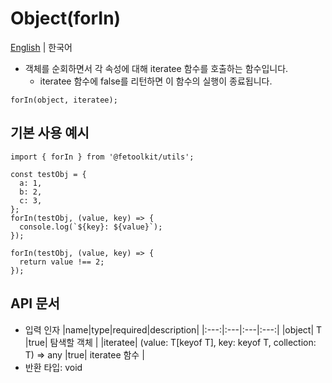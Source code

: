 # Object(forIn)

[English](../en/object_forin.md) | 한국어

- 객체를 순회하면서 각 속성에 대해 iteratee 함수를 호출하는 함수입니다.
  - iteratee 함수에 false를 리턴하면 이 함수의 실행이 종료됩니다.

```tsx
forIn(object, iteratee);
```

## 기본 사용 예시

```tsx
import { forIn } from '@fetoolkit/utils';

const testObj = {
  a: 1,
  b: 2,
  c: 3,
};
forIn(testObj, (value, key) => {
  console.log(`${key}: ${value}`);
});

forIn(testObj, (value, key) => {
  return value !== 2;
});
```

## API 문서

- 입력 인자
  |name|type|required|description|
  |:---:|:---|:---|:---:|
  |object| T |true| 탐색할 객체 |
  |iteratee| (value: T[keyof T], key: keyof T, collection: T) => any |true| iteratee 함수 |
- 반환 타입: void
